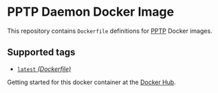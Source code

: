PPTP Daemon Docker Image
====================

This repository contains `Dockerfile` definitions for [PPTP][pptp] Docker images.

## Supported tags

* [`latest` _(Dockerfile)_](Dockerfile)

Getting started for this docker container at the [Docker Hub][registry].

[pptp]: http://en.wikipedia.org/wiki/Point-to-Point_Tunneling_Protocol
[registry]: https://registry.hub.docker.com/u/zealic/pptpd

